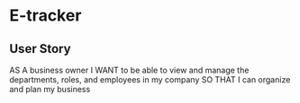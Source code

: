 # E-tracker

## User Story

AS A business owner
I WANT to be able to view and manage the departments, roles, and employees in my company
SO THAT I can organize and plan my business
